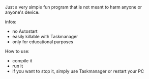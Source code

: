 Just a very simple fun program that is not meant to harm anyone or anyone's device.

infos:
- no Autostart
- easily killable with Taskmanager
- only for educational purposes



How to use:
- compile it
- run it
- if you want to stop it, simply use Taskmanager or restart your PC
